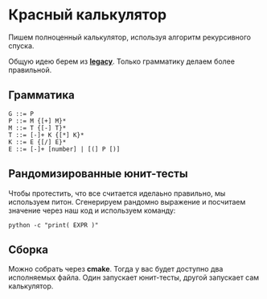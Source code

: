 # Красный калькулятор

Пишем полноценный калькулятор, используя алгоритм рекурсивного спуска.

Общую идею берем из [**legacy**](https://github.com/timattt/Easy-py-calculator).
Только грамматику делаем более правильной.

## Грамматика

```
G ::= P
P ::= M {[+] M}*
M ::= T {[-] T}*
T ::= [-]+ K {[*] K}*
K ::= E {[/] E}*
E ::= [-]+ [number] | [(] P [)]
```

## Рандомизированные юнит-тесты

Чтобы протестить, что все считается иделаьно правильно, мы используем питон. Сгенерируем рандомно выражение и посчитаем значение через наш код и используем команду:

```
python -c "print( EXPR )"
```

## Сборка

Можно собрать через **cmake**. Тогда у вас будет доступно два исполняемых файла. Один запускает юнит-тесты, другой запускает сам калькулятор.
